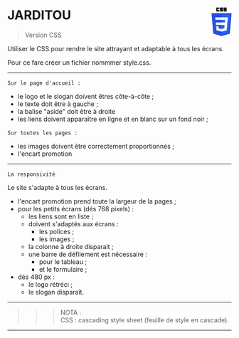 # **JARDITOU** <img align="right" src="../../src/img/CSS3.svg.png" alt="Bootstrap" title="Bootstrap" widht="auto" height="64px">


> Version CSS

Utiliser le CSS pour rendre le site attrayant et adaptable à tous les écrans.

Pour ce fare créer un fichier nommmer style.css.

___
```
Sur le page d'accueil :
```
- le logo et le slogan doivent êtres côte-à-côte ;
- le texte doit être à gauche ;
- la balise "aside" doit être à droite
- les liens doivent apparaître en ligne et en blanc sur un fond noir ;
```
Sur toutes les pages :
```
- les images doivent être correctement proportionnés ;
- l'encart promotion

___
```
La responsivité
```
Le site s'adapte à tous les écrans.
- l'encart promotion prend toute la largeur de la pages ;
- pour les petits écrans (dés 768 pixels) :
    - les liens sont en liste ;
    - doivent s'adaptés aux écrans :
        - les polices ;
        - les images ;
    - la colonne à droite disparait ;
    - une barre de défilement est nécessaire :
        - pour le tableau ;
        - et le formulaire ;         
- dés 480 px :
    - le logo rétréci ;
    - le slogan disparaît.

___
>>> NOTA :  
CSS : cascading style sheet (feuille de style en cascade).
___